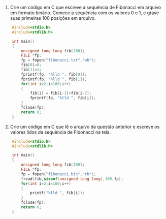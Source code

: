 1. Crie um código em C que escreve a sequência de Fibonacci em arquivo em formato binário. Comece a sequência com os valores 0 e 1, e grave suas primeiras 100 posições em arquivo.

```c
    #include<stdio.h>
    #include<stdlib.h>

    int main()
    {
        unsigned long long fib[100];
        FILE *fp;
        fp = fopen("fibonacci.txt","wb");
        fib[0]=0;
        fib[1]=1;
        fprintf(fp, "%lld ", fib[0]);
        fprintf(fp, "%lld ", fib[1]);
        for(int i=2;i<100;i++)
        {
            fib[i] = fib[i-1]+fib[i-2];
            fprintf(fp, "%lld ", fib[i]);
        }
        fclose(fp);
        return 0;
    }
```

2. Crie um código em C que lê o arquivo da questão anterior e escreve os valores lidos da sequência de Fibonacci na tela.

```c
    #include<stdio.h>
    #include<stdlib.h>

    int main()
    {
        unsigned long long fib[100];
        FILE *fp;
        fp = fopen("fibonacci.bin","rb");
        fread(fib,sizeof(unsigned long long),100,fp);
        for(int i=2;i<100;i++)
        {
            printf("%lld ", fib[i]);
        }
        fclose(fp);
        return 0;
    }
```
